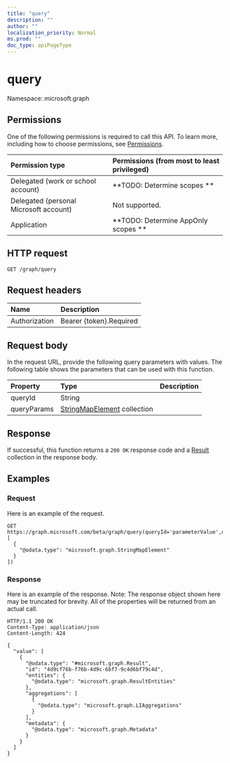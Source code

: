 ```yaml
---
title: "query"
description: ""
author: ""
localization_priority: Normal
ms.prod: ""
doc_type: apiPageType
---
```


# query

Namespace: microsoft.graph



## Permissions
One of the following permissions is required to call this API. To learn more, including how to choose permissions, see [Permissions](/concepts/permissions-reference.md).

|Permission type|Permissions (from most to least privileged)|
|:---|:---|
|Delegated (work or school account)|**TODO: Determine scopes **|
|Delegated (personal Microsoft account)|Not supported.|
|Application|**TODO: Determine AppOnly scopes **|

## HTTP request
<!-- {
  "blockType": "ignored"
}
-->
``` http
GET /graph/query
```

## Request headers
|Name|Description|
|:---|:---|
|Authorization|Bearer {token}.Required|

## Request body
In the request URL, provide the following query parameters with values.
The following table shows the parameters that can be used with this function.

|Property|Type|Description|
|:---|:---|:---|
|queryId|String||
|queryParams|[StringMapElement](../resources/stringmapelement.md) collection||



## Response
If successful, this function returns a `200 OK` response code and a [Result](../resources/result.md) collection in the response body.

## Examples

### Request
Here is an example of the request.
<!-- {
  "blockType": "request",
  "name": "result_query"
}
-->
``` http
GET https://graph.microsoft.com/beta/graph/query(queryId='parameterValue',queryParams=[
  {
    "@odata.type": "microsoft.graph.StringMapElement"
  }
])
```

### Response
Here is an example of the response. Note: The response object shown here may be truncated for brevity. All of the properties will be returned from an actual call.
<!-- {
  "blockType": "response",
  "truncated": true,
  "@odata.type": "collection(microsoft.graph.result)"
}
-->
``` http
HTTP/1.1 200 OK
Content-Type: application/json
Content-Length: 424

{
  "value": [
    {
      "@odata.type": "#microsoft.graph.Result",
      "id": "4d9cf76b-f76b-4d9c-6bf7-9c4d6bf79c4d",
      "entities": {
        "@odata.type": "microsoft.graph.ResultEntities"
      },
      "aggregations": [
        {
          "@odata.type": "microsoft.graph.LIAggregations"
        }
      ],
      "metadata": {
        "@odata.type": "microsoft.graph.Metadata"
      }
    }
  ]
}
```

